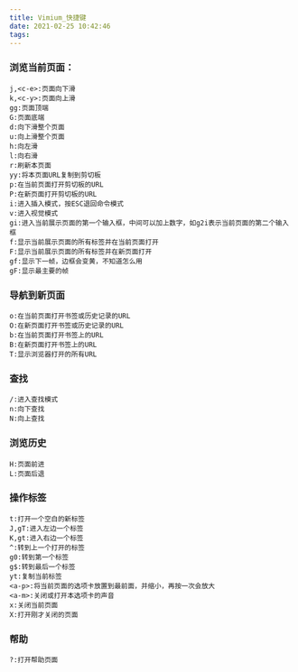 ```yaml
---
title: Vimium_快捷键
date: 2021-02-25 10:42:46
tags:
---
```

### 浏览当前页面：

```
j,<c-e>:页面向下滑
k,<c-y>:页面向上滑
gg:页面顶端
G:页面底端
d:向下滑整个页面
u:向上滑整个页面
h:向左滑
l:向右滑
r:刷新本页面
yy:将本页面URL复制到剪切板
p:在当前页面打开剪切板的URL
P:在新页面打开剪切板的URL
i:进入插入模式，按ESC退回命令模式
v:进入视觉模式
gi:进入当前展示页面的第一个输入框，中间可以加上数字，如g2i表示当前页面的第二个输入框
f:显示当前展示页面的所有标签并在当前页面打开
F:显示当前展示页面的所有标签并在新页面打开
gf:显示下一帧，边框会变黄，不知道怎么用
gF:显示最主要的帧
```

### 导航到新页面

```
o:在当前页面打开书签或历史记录的URL
O:在新页面打开书签或历史记录的URL
b:在当前页面打开书签上的URL
B:在新页面打开书签上的URL
T:显示浏览器打开的所有URL
```

### 查找

```
/:进入查找模式
n:向下查找
N:向上查找
```

### 浏览历史

```
H:页面前进
L:页面后退
```

### 操作标签

```
t:打开一个空白的新标签
J,gT:进入左边一个标签
K,gt:进入右边一个标签
^:转到上一个打开的标签
g0:转到第一个标签
g$:转到最后一个标签
yt:复制当前标签
<a-p>:将当前页面的选项卡放置到最前面，并缩小，再按一次会放大
<a-m>:关闭或打开本选项卡的声音
x:关闭当前页面
X:打开刚才关闭的页面
```

### 帮助

```
?:打开帮助页面
```